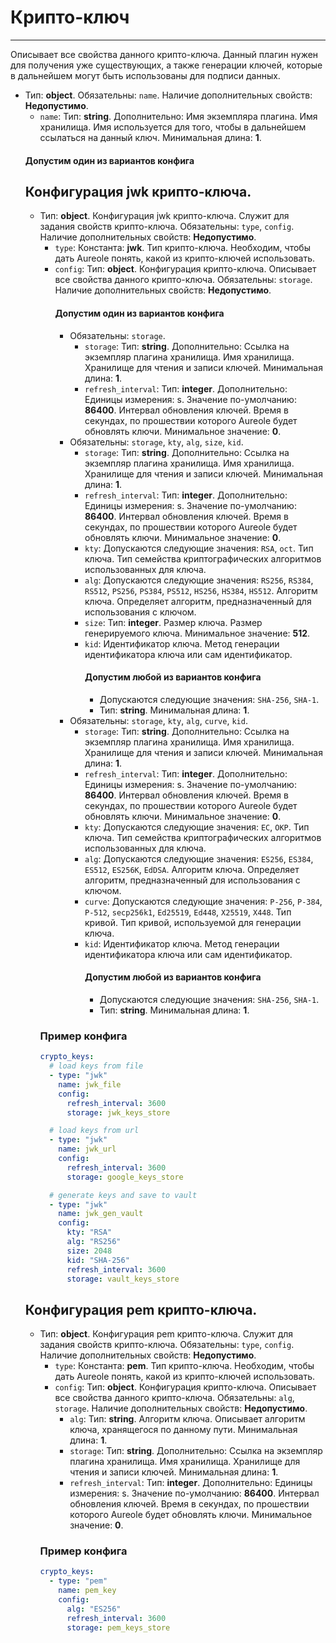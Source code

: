 # Крипто-ключ
***
Описывает все свойства данного крипто-ключа. Данный плагин нужен для получения уже существующих, а также генерации ключей, которые в дальнейшем могут быть использованы для подписи данных.
- Тип: **object**. Обязательны: `name`. Наличие дополнительных свойств: **Недопустимо**.
  - `name`: Тип: **string**. Дополнительно: Имя экземпляра плагина. Имя хранилища. Имя используется для того, чтобы в дальнейшем ссылаться на данный ключ. Минимальная длина: **1**.
  #### Допустим один из вариантов конфига
  ## Конфигурация jwk крипто-ключа.
  - Тип: **object**. Конфигурация jwk крипто-ключа. Служит для задания свойств крипто-ключа. Обязательны: `type`, `config`. Наличие дополнительных свойств: **Недопустимо**.
    - `type`: Константа: **jwk**. Тип крипто-ключа. Необходим, чтобы дать Aureole понять, какой из крипто-ключей использовать.
    - `config`: Тип: **object**. Конфигурация крипто-ключа. Описывает все свойства данного крипто-ключа. Обязательны: `storage`. Наличие дополнительных свойств: **Недопустимо**.
      #### Допустим один из вариантов конфига
      - Обязательны: `storage`.
        - `storage`: Тип: **string**. Дополнительно: Ссылка на экземпляр плагина хранилища. Имя хранилища. Хранилище для чтения и записи ключей. Минимальная длина: **1**.
        - `refresh_interval`: Тип: **integer**. Дополнительно: Единицы измерения: s. Значение по-умолчанию: **86400**. Интервал обновления ключей. Время в секундах, по прошествии которого Aureole будет обновлять ключи. Минимальное значение: **0**.
      - Обязательны: `storage`, `kty`, `alg`, `size`, `kid`.
        - `storage`: Тип: **string**. Дополнительно: Ссылка на экземпляр плагина хранилища. Имя хранилища. Хранилище для чтения и записи ключей. Минимальная длина: **1**.
        - `refresh_interval`: Тип: **integer**. Дополнительно: Единицы измерения: s. Значение по-умолчанию: **86400**. Интервал обновления ключей. Время в секундах, по прошествии которого Aureole будет обновлять ключи. Минимальное значение: **0**.
        - `kty`: Допускаются следующие значения: `RSA`, `oct`. Тип ключа. Тип семейства криптографических алгоритмов использованных для ключа.
        - `alg`: Допускаются следующие значения: `RS256`, `RS384`, `RS512`, `PS256`, `PS384`, `PS512`, `HS256`, `HS384`, `HS512`. Алгоритм ключа. Определяет алгоритм, предназначенный для использования с ключом.
        - `size`: Тип: **integer**. Размер ключа. Размер генерируемого ключа. Минимальное значение: **512**.
        - `kid`: Идентификатор ключа. Метод генерации идентификатора ключа или сам идентификатор.
          #### Допустим любой из вариантов конфига
          - Допускаются следующие значения: `SHA-256`, `SHA-1`.
          - Тип: **string**. Минимальная длина: **1**.
      - Обязательны: `storage`, `kty`, `alg`, `curve`, `kid`.
        - `storage`: Тип: **string**. Дополнительно: Ссылка на экземпляр плагина хранилища. Имя хранилища. Хранилище для чтения и записи ключей. Минимальная длина: **1**.
        - `refresh_interval`: Тип: **integer**. Дополнительно: Единицы измерения: s. Значение по-умолчанию: **86400**. Интервал обновления ключей. Время в секундах, по прошествии которого Aureole будет обновлять ключи. Минимальное значение: **0**.
        - `kty`: Допускаются следующие значения: `EC`, `OKP`. Тип ключа. Тип семейства криптографических алгоритмов использованных для ключа.
        - `alg`: Допускаются следующие значения: `ES256`, `ES384`, `ES512`, `ES256K`, `EdDSA`. Алгоритм ключа. Определяет алгоритм, предназначенный для использования с ключом.
        - `curve`: Допускаются следующие значения: `P-256`, `P-384`, `P-512`, `secp256k1`, `Ed25519`, `Ed448`, `X25519`, `X448`. Тип кривой. Тип кривой, используемой для генерации ключа.
        - `kid`: Идентификатор ключа. Метод генерации идентификатора ключа или сам идентификатор.
          #### Допустим любой из вариантов конфига
          - Допускаются следующие значения: `SHA-256`, `SHA-1`.
          - Тип: **string**. Минимальная длина: **1**.
    ### Пример конфига
    ```yaml
    crypto_keys:
      # load keys from file
      - type: "jwk"
        name: jwk_file
        config:
          refresh_interval: 3600
          storage: jwk_keys_store
    
      # load keys from url
      - type: "jwk"
        name: jwk_url
        config:
          refresh_interval: 3600
          storage: google_keys_store
    
      # generate keys and save to vault
      - type: "jwk"
        name: jwk_gen_vault
        config:
          kty: "RSA"
          alg: "RS256"
          size: 2048
          kid: "SHA-256"
          refresh_interval: 3600
          storage: vault_keys_store
    ```
  ## Конфигурация pem крипто-ключа.
  - Тип: **object**. Конфигурация pem крипто-ключа. Служит для задания свойств крипто-ключа. Обязательны: `type`, `config`. Наличие дополнительных свойств: **Недопустимо**.
    - `type`: Константа: **pem**. Тип крипто-ключа. Необходим, чтобы дать Aureole понять, какой из крипто-ключей использовать.
    - `config`: Тип: **object**. Конфигурация крипто-ключа. Описывает все свойства данного крипто-ключа. Обязательны: `alg`, `storage`. Наличие дополнительных свойств: **Недопустимо**.
      - `alg`: Тип: **string**. Алгоритм ключа. Описывает алгоритм ключа, хранящегося по данному пути. Минимальная длина: **1**.
      - `storage`: Тип: **string**. Дополнительно: Ссылка на экземпляр плагина хранилища. Имя хранилища. Хранилище для чтения и записи ключей. Минимальная длина: **1**.
      - `refresh_interval`: Тип: **integer**. Дополнительно: Единицы измерения: s. Значение по-умолчанию: **86400**. Интервал обновления ключей. Время в секундах, по прошествии которого Aureole будет обновлять ключи. Минимальное значение: **0**.
    ### Пример конфига
    ```yaml
    crypto_keys:
      - type: "pem"
        name: pem_key
        config:
          alg: "ES256"
          refresh_interval: 3600
          storage: pem_keys_store
    ```
